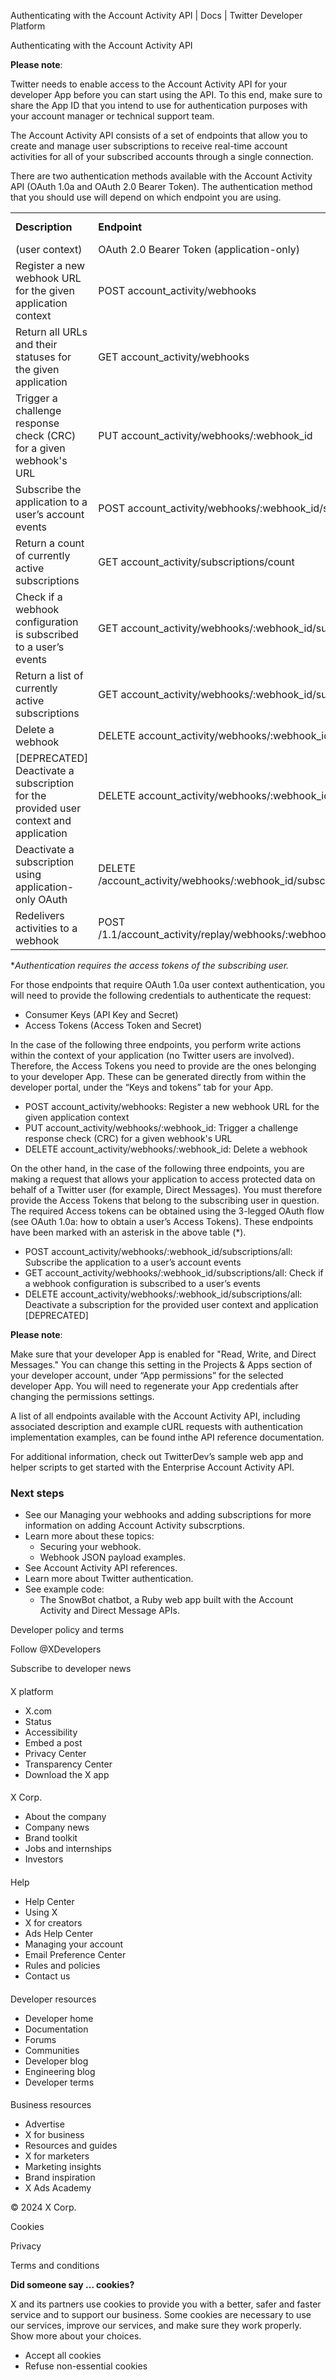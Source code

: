 
Authenticating with the Account Activity API | Docs | Twitter Developer Platform 

Authenticating with the Account Activity API

**Please note**: 

Twitter needs to enable access to the Account Activity API for your developer App before you can start using the API. To this end, make sure to share the App ID that you intend to use for authentication purposes with your account manager or technical support team.

The Account Activity API consists of a set of endpoints that allow you to create and manage user subscriptions to receive real-time account activities for all of your subscribed accounts through a single connection. 

There are two authentication methods available with the Account Activity API (OAuth 1.0a and OAuth 2.0 Bearer Token). The authentication method that you should use will depend on which endpoint you are using.

|  |  |  |  |
| --- | --- | --- | --- |
| **Description** | **Endpoint** | OAuth 1.0a
(user context) | OAuth 2.0 Bearer Token (application-only) |
| Register a new webhook URL for the given application context | POST account\_activity/webhooks | ✓ |  |
| Return all URLs and their statuses for the given application | GET account\_activity/webhooks |  | ✓ |
| Trigger a challenge response check (CRC) for a given webhook's URL | PUT account\_activity/webhooks/:webhook\_id | ✓ |  |
| Subscribe the application to a user’s account events | POST account\_activity/webhooks/:webhook\_id/subscriptions/all | ✓ \* |  |
| Return a count of currently active subscriptions | GET account\_activity/subscriptions/count |  | ✓ |
| Check if a webhook configuration is subscribed to a user’s events | GET account\_activity/webhooks/:webhook\_id/subscriptions/all | ✓ \* |  |
| Return a list of currently active subscriptions | GET account\_activity/webhooks/:webhook\_id/subscriptions/all/list |  | ✓ |
| Delete a webhook | DELETE account\_activity/webhooks/:webhook\_id | ✓ |  |
| [DEPRECATED] Deactivate a subscription for the provided user context and application | DELETE account\_activity/webhooks/:webhook\_id/subscriptions/all | ✓ \* |  |
| Deactivate a subscription using application-only OAuth | DELETE /account\_activity/webhooks/:webhook\_id/subscriptions/:user\_id/all.json |  | ✓ |
| Redelivers activities to a webhook | POST /1.1/account\_activity/replay/webhooks/:webhook\_id/subscriptions/all.json |  | ✓ |

\**Authentication requires the access tokens of the subscribing user.*

For those endpoints that require OAuth 1.0a user context authentication, you will need to provide the following credentials to authenticate the request: 

* Consumer Keys (API Key and Secret)
* Access Tokens (Access Token and Secret)

In the case of the following three endpoints, you perform write actions within the context of your application (no Twitter users are involved). Therefore, the Access Tokens you need to provide are the ones belonging to your developer App. These can be generated directly from within the developer portal, under the “Keys and tokens” tab for your App.  

* POST account\_activity/webhooks: Register a new webhook URL for the given application context
* PUT account\_activity/webhooks/:webhook\_id: Trigger a challenge response check (CRC) for a given webhook's URL
* DELETE account\_activity/webhooks/:webhook\_id: Delete a webhook

On the other hand, in the case of the following three endpoints, you are making a request that allows your application to access protected data on behalf of a Twitter user (for example, Direct Messages). You must therefore provide the Access Tokens that belong to the subscribing user in question. The required Access tokens can be obtained using the 3-legged OAuth flow (see OAuth 1.0a: how to obtain a user’s Access Tokens). These endpoints have been marked with an asterisk in the above table (\*).

* POST account\_activity/webhooks/:webhook\_id/subscriptions/all: Subscribe the application to a user’s account events
* GET account\_activity/webhooks/:webhook\_id/subscriptions/all: Check if a webhook configuration is subscribed to a user’s events
* DELETE account\_activity/webhooks/:webhook\_id/subscriptions/all: Deactivate a subscription for the provided user context and application [DEPRECATED]

**Please note**: 

Make sure that your developer App is enabled for "Read, Write, and Direct Messages." You can change this setting in the Projects & Apps section of your developer account, under “App permissions” for the selected developer App. You will need to regenerate your App credentials after changing the permissions settings.

A list of all endpoints available with the Account Activity API, including associated description and example cURL requests with authentication implementation examples, can be found inthe API reference documentation.

For additional information, check out TwitterDev’s sample web app and helper scripts to get started with the Enterprise Account Activity API.

### Next steps

* See our Managing your webhooks and adding subscriptions for more information on adding Account Activity subscrptions.
* Learn more about these topics:
	+ Securing your webhook.
	+ Webhook JSON payload examples.
* See Account Activity API references.
* Learn more about Twitter authentication.
* See example code:
	+ The SnowBot chatbot, a Ruby web app built with the Account Activity and Direct Message APIs.

Developer policy and terms

Follow @XDevelopers

Subscribe to developer news

#### 
 X platform

* X.com
* Status
* Accessibility
* Embed a post
* Privacy Center
* Transparency Center
* Download the X app

#### 
 X Corp.

* About the company
* Company news
* Brand toolkit
* Jobs and internships
* Investors

#### 
 Help

* Help Center
* Using X
* X for creators
* Ads Help Center
* Managing your account
* Email Preference Center
* Rules and policies
* Contact us

#### 
 Developer resources

* Developer home
* Documentation
* Forums
* Communities
* Developer blog
* Engineering blog
* Developer terms

#### 
 Business resources

* Advertise
* X for business
* Resources and guides
* X for marketers
* Marketing insights
* Brand inspiration
* X Ads Academy

 © 2024 X Corp.

Cookies

Privacy

Terms and conditions

**Did someone say … cookies?**  

 X and its partners use cookies to provide you with a better, safer and
 faster service and to support our business. Some cookies are necessary to use
 our services, improve our services, and make sure they work properly.
 Show more about your choices.

* Accept all cookies
* Refuse non-essential cookies